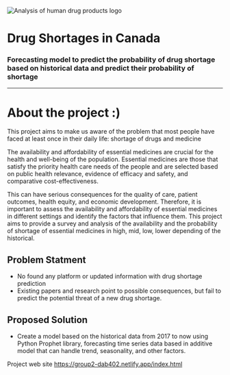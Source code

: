 ![Analysis of human drug products logo](https://user-images.githubusercontent.com/535645/230121042-5ce9edea-acc5-4efc-9047-7bedee4bf163.png)
# Drug Shortages in Canada
### Forecasting model to predict the probability of drug shortage based on historical data and predict their probability of shortage
-----

# About the project :)
This project aims to make us aware of the problem that most people have faced at least once in their daily life: shortage of drugs and medicine

The availability and affordability of essential medicines are crucial for the health and well-being of the population. Essential medicines are those that satisfy the priority health care needs of the people and are selected based on public health relevance, evidence of efficacy and safety, and comparative cost-effectiveness.

This can have serious consequences for the quality of care, patient outcomes, health equity, and economic development. Therefore, it is important to assess the availability and affordability of essential medicines in different settings and identify the factors that influence them. This project aims to provide a survey and analysis of the availability and the probability of shortage of essential medicines in high, mid, low, lower depending of the historical.

  ## Problem Statment
  - No found any platform or updated information with drug shortage prediction
  - Existing papers and research point to possible consequences, but fail to predict the potential threat of a new drug shortage.

  ## Proposed Solution
  -  Create a model based on the historical data from 2017 to now using Python Prophet library, forecasting time series data based in additive model that can handle trend, seasonality, and other factors.
  
 
Project web site
https://group2-dab402.netlify.app/index.html
